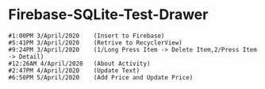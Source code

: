 # Firebase-SQLite-Test-Drawer 
	#1:00PM 3/April/2020	(Insert to Firebase)
	#5:41PM 3/April/2020	(Retrive to RecyclerView)
	#9:24PM 3/April/2020	(1/Long Press Item -> Delete Item,2/Press Item -> Detail)
	#12:26AM 4/April/2020	(About Activity)
	#2:47PM 4/April/2020	(Update Text)
	#6:50PM 5/April/2020	(Add Price and Update Price)
	
